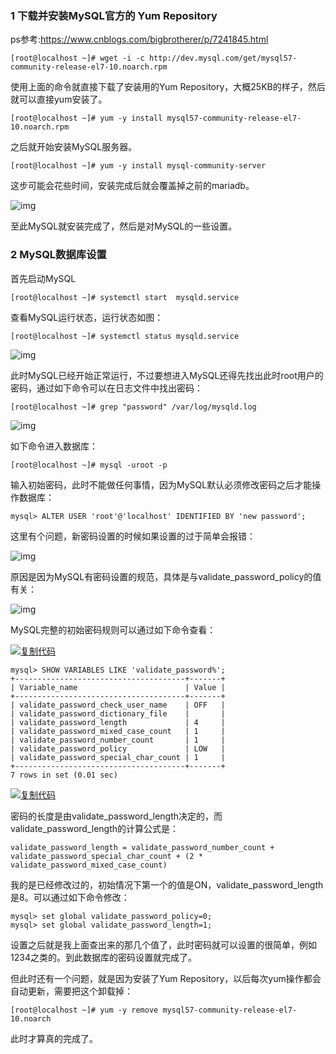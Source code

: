 ### 1 下载并安装MySQL官方的 Yum Repository

 

ps参考:https://www.cnblogs.com/bigbrotherer/p/7241845.html

```
[root@localhost ~]# wget -i -c http://dev.mysql.com/get/mysql57-community-release-el7-10.noarch.rpm
```

 

  使用上面的命令就直接下载了安装用的Yum Repository，大概25KB的样子，然后就可以直接yum安装了。

 

```
[root@localhost ~]# yum -y install mysql57-community-release-el7-10.noarch.rpm
```

 

  之后就开始安装MySQL服务器。

 

```
[root@localhost ~]# yum -y install mysql-community-server
```

 

  这步可能会花些时间，安装完成后就会覆盖掉之前的mariadb。

 

![img](https://images2017.cnblogs.com/blog/1079354/201707/1079354-20170726201927328-459165254.png)

 

至此MySQL就安装完成了，然后是对MySQL的一些设置。

 

### 2 MySQL数据库设置

 

  首先启动MySQL

 

```
[root@localhost ~]# systemctl start  mysqld.service
```

 

  查看MySQL运行状态，运行状态如图：

 

```
[root@localhost ~]# systemctl status mysqld.service
```

 

![img](https://images2017.cnblogs.com/blog/1079354/201707/1079354-20170726202441687-1168874203.png)

 

  此时MySQL已经开始正常运行，不过要想进入MySQL还得先找出此时root用户的密码，通过如下命令可以在日志文件中找出密码：

 

```
[root@localhost ~]# grep "password" /var/log/mysqld.log
```

 

![img](https://images2017.cnblogs.com/blog/1079354/201707/1079354-20170726202722796-1932560887.png)

 

  如下命令进入数据库：

 

```
[root@localhost ~]# mysql -uroot -p
```

 

  输入初始密码，此时不能做任何事情，因为MySQL默认必须修改密码之后才能操作数据库：

 

```
mysql> ALTER USER 'root'@'localhost' IDENTIFIED BY 'new password';
```

 

  这里有个问题，新密码设置的时候如果设置的过于简单会报错：

 

![img](https://images2017.cnblogs.com/blog/1079354/201707/1079354-20170726203136000-1398594667.png)

 

  原因是因为MySQL有密码设置的规范，具体是与validate_password_policy的值有关：

 

 ![img](https://images2017.cnblogs.com/blog/1079354/201707/1079354-20170726203904812-1008115240.png)

 

  MySQL完整的初始密码规则可以通过如下命令查看：

 

[![复制代码](https://common.cnblogs.com/images/copycode.gif)](javascript:void(0);)

```
mysql> SHOW VARIABLES LIKE 'validate_password%';
+--------------------------------------+-------+
| Variable_name                        | Value |
+--------------------------------------+-------+
| validate_password_check_user_name    | OFF   |
| validate_password_dictionary_file    |       |
| validate_password_length             | 4     |
| validate_password_mixed_case_count   | 1     |
| validate_password_number_count       | 1     |
| validate_password_policy             | LOW   |
| validate_password_special_char_count | 1     |
+--------------------------------------+-------+
7 rows in set (0.01 sec)
```

[![复制代码](https://common.cnblogs.com/images/copycode.gif)](javascript:void(0);)

 

  密码的长度是由validate_password_length决定的，而validate_password_length的计算公式是：

 

```
validate_password_length = validate_password_number_count + validate_password_special_char_count + (2 * validate_password_mixed_case_count)
```

 

 

 

我的是已经修改过的，初始情况下第一个的值是ON，validate_password_length是8。可以通过如下命令修改：

 

```
mysql> set global validate_password_policy=0;
mysql> set global validate_password_length=1;
```

 

  设置之后就是我上面查出来的那几个值了，此时密码就可以设置的很简单，例如1234之类的。到此数据库的密码设置就完成了。

 

  但此时还有一个问题，就是因为安装了Yum Repository，以后每次yum操作都会自动更新，需要把这个卸载掉：

 

```
[root@localhost ~]# yum -y remove mysql57-community-release-el7-10.noarch
```

 

  此时才算真的完成了。